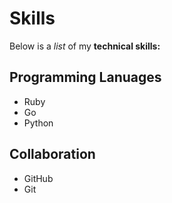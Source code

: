# Skills
Below is a _list_ of my **technical skills:**

## Programming Lanuages
- Ruby
- Go
- Python

## Collaboration
- GitHub
- Git
